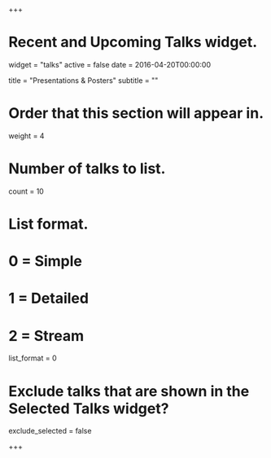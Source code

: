 +++
# Recent and Upcoming Talks widget.
widget = "talks"
active = false
date = 2016-04-20T00:00:00

title = "Presentations & Posters"
subtitle = ""

# Order that this section will appear in.
weight = 4

# Number of talks to list.
count = 10

# List format.
#   0 = Simple
#   1 = Detailed
#   2 = Stream
list_format = 0

# Exclude talks that are shown in the Selected Talks widget?
exclude_selected = false

+++


